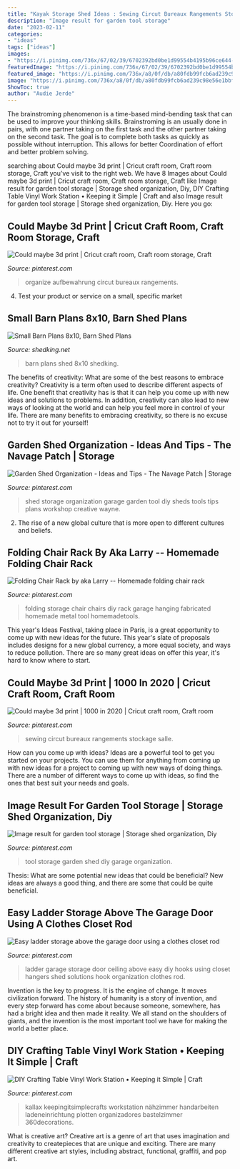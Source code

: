 ```yaml
---
title: "Kayak Storage Shed Ideas : Sewing Circut Bureaux Rangements Stockage Salle"
description: "Image result for garden tool storage"
date: "2023-02-11"
categories:
- "ideas"
tags: ["ideas"]
images:
- "https://i.pinimg.com/736x/67/02/39/6702392bd0be1d99554b4195b96ce644--storage-sheds-garage-storage.jpg"
featuredImage: "https://i.pinimg.com/736x/67/02/39/6702392bd0be1d99554b4195b96ce644--storage-sheds-garage-storage.jpg"
featured_image: "https://i.pinimg.com/736x/a8/0f/db/a80fdb99fcb6ad239c98e56e1bbf5bc8.jpg"
image: "https://i.pinimg.com/736x/a8/0f/db/a80fdb99fcb6ad239c98e56e1bbf5bc8.jpg"
ShowToc: true
author: "Audie Jerde"
---
```



The brainstroming phenomenon is a time-based mind-bending task that can be used to improve your thinking skills. Brainstroming is an usually done in pairs, with one partner taking on the first task and the other partner taking on the second task. The goal is to complete both tasks as quickly as possible without interruption. This allows for better Coordination of effort and better problem solving.

	

		
searching about Could maybe 3d print | Cricut craft room, Craft room storage, Craft you've visit to the right web. We have 8 Images about Could maybe 3d print | Cricut craft room, Craft room storage, Craft like Image result for garden tool storage | Storage shed organization, Diy, DIY Crafting Table Vinyl Work Station • Keeping it Simple | Craft and also Image result for garden tool storage | Storage shed organization, Diy. Here you go:
		
    
## Could Maybe 3d Print | Cricut Craft Room, Craft Room Storage, Craft

<img loading=lazy src="https://i.pinimg.com/736x/93/19/6e/93196e6dd2cbffe459372959e384938e.jpg" onerror="this.onerror=null;this.src='https://tse2.mm.bing.net/th?id=OIP.wZsAFoh_Mnc8AZohiCFaaQHaJ9&amp;pid=15.1';" alt="Could maybe 3d print | Cricut craft room, Craft room storage, Craft">

_Source: pinterest.com_

>organize aufbewahrung circut bureaux rangements. 

	

4. Test your product or service on a small, specific market

    
## Small Barn Plans 8x10, Barn Shed Plans

<img loading=lazy src="http://www.shedking.net/images/heinrich-8x10bs-600.jpg" onerror="this.onerror=null;this.src='https://tse4.mm.bing.net/th?id=OIP.NI4cRKgJOjbpcI8fJvwGCAHaJ7&amp;pid=15.1';" alt="Small Barn Plans 8x10, Barn Shed Plans">

_Source: shedking.net_

>barn plans shed 8x10 shedking. 

	

The benefits of creativity: What are some of the best reasons to embrace creativity?
Creativity is a term often used to describe different aspects of life. One benefit that creativity has is that it can help you come up with new ideas and solutions to problems. In addition, creativity can also lead to new ways of looking at the world and can help you feel more in control of your life. There are many benefits to embracing creativity, so there is no excuse not to try it out for yourself!

    
## Garden Shed Organization - Ideas And Tips - The Navage Patch | Storage

<img loading=lazy src="https://i.pinimg.com/736x/67/02/39/6702392bd0be1d99554b4195b96ce644--storage-sheds-garage-storage.jpg" onerror="this.onerror=null;this.src='https://tse1.mm.bing.net/th?id=OIP.oa6WHAqW9NIga_u9hl-QNQHaLH&amp;pid=15.1';" alt="Garden Shed Organization - Ideas and Tips - The Navage Patch | Storage">

_Source: pinterest.com_

>shed storage organization garage garden tool diy sheds tools tips plans workshop creative wayne. 

	

2. The rise of a new global culture that is more open to different cultures and beliefs. 

    
## Folding Chair Rack By Aka Larry -- Homemade Folding Chair Rack

<img loading=lazy src="https://i.pinimg.com/736x/cd/09/2f/cd092fd79e0b0d4eda6416500ad736fb.jpg" onerror="this.onerror=null;this.src='https://tse3.mm.bing.net/th?id=OIP.n-VY0cE8juQq2OCSoXbV6AAAAA&amp;pid=15.1';" alt="Folding Chair Rack by aka Larry -- Homemade folding chair rack">

_Source: pinterest.com_

>folding storage chair chairs diy rack garage hanging fabricated homemade metal tool homemadetools. 

	

This year's Ideas Festival, taking place in Paris, is a great opportunity to come up with new ideas for the future. This year's slate of proposals includes designs for a new global currency, a more equal society, and ways to reduce pollution. There are so many great ideas on offer this year, it's hard to know where to start.

    
## Could Maybe 3d Print | 1000 In 2020 | Cricut Craft Room, Craft Room

<img loading=lazy src="https://i.pinimg.com/736x/b2/86/55/b286552efbfa6f5a8fb83fdee4612859.jpg" onerror="this.onerror=null;this.src='https://tse2.mm.bing.net/th?id=OIP.wR1jwYyP12cSqj3XJTC5oAHaJ9&amp;pid=15.1';" alt="Could maybe 3d print | 1000 in 2020 | Cricut craft room, Craft room">

_Source: pinterest.com_

>sewing circut bureaux rangements stockage salle. 

	

How can you come up with ideas?
Ideas are a powerful tool to get you started on your projects. You can use them for anything from coming up with new ideas for a project to coming up with new ways of doing things. There are a number of different ways to come up with ideas, so find the ones that best suit your needs and goals.

    
## Image Result For Garden Tool Storage | Storage Shed Organization, Diy

<img loading=lazy src="https://i.pinimg.com/736x/ba/aa/42/baaa422d3fdb59e1292159d9bb57b1ec.jpg" onerror="this.onerror=null;this.src='https://tse1.mm.bing.net/th?id=OIP.WBXDwBfreK_V2WWtgycjBgHaJ3&amp;pid=15.1';" alt="Image result for garden tool storage | Storage shed organization, Diy">

_Source: pinterest.com_

>tool storage garden shed diy garage organization. 

	

Thesis: What are some potential new ideas that could be beneficial?
New ideas are always a good thing, and there are some that could be quite beneficial.

    
## Easy Ladder Storage Above The Garage Door Using A Clothes Closet Rod

<img loading=lazy src="https://i.pinimg.com/736x/cd/c8/d7/cdc8d77a8b93d54c45233b1e431389f8--ladder-storage-garage-ladder-hooks.jpg" onerror="this.onerror=null;this.src='https://tse2.mm.bing.net/th?id=OIP.YFYu83ENEokL5lFEnuGDtQHaJ3&amp;pid=15.1';" alt="Easy ladder storage above the garage door using a clothes closet rod">

_Source: pinterest.com_

>ladder garage storage door ceiling above easy diy hooks using closet hangers shed solutions hook organization clothes rod. 

	

Invention is the key to progress. It is the engine of change. It moves civilization forward. The history of humanity is a story of invention, and every step forward has come about because someone, somewhere, has had a bright idea and then made it reality. We all stand on the shoulders of giants, and the invention is the most important tool we have for making the world a better place.

    
## DIY Crafting Table Vinyl Work Station • Keeping It Simple | Craft

<img loading=lazy src="https://i.pinimg.com/736x/a8/0f/db/a80fdb99fcb6ad239c98e56e1bbf5bc8.jpg" onerror="this.onerror=null;this.src='https://tse4.mm.bing.net/th?id=OIP.b0BIJooFxlAg3eVdtr-ugwHaLH&amp;pid=15.1';" alt="DIY Crafting Table Vinyl Work Station • Keeping it Simple | Craft">

_Source: pinterest.com_

>kallax keepingitsimplecrafts workstation nähzimmer handarbeiten ladeneinrichtung plotten organizadores bastelzimmer 360decorations. 

	

What is creative art?
Creative art is a genre of art that uses imagination and creativity to createpieces that are unique and exciting. There are many different creative art styles, including abstract, functional, graffiti, and pop art.

